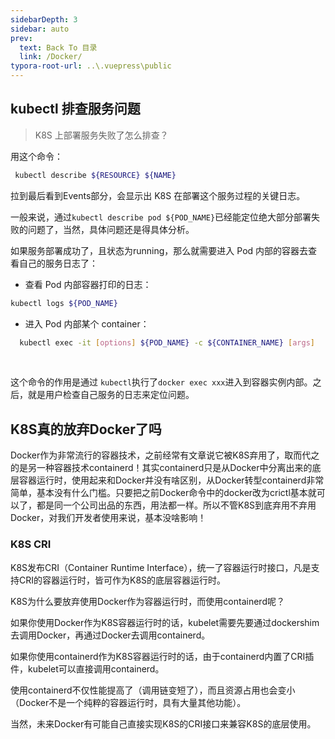 ```yaml
---
sidebarDepth: 3
sidebar: auto
prev:
  text: Back To 目录
  link: /Docker/
typora-root-url: ..\.vuepress\public
---
```




## kubectl 排查服务问题

>  K8S 上部署服务失败了怎么排查？

用这个命令：

```sh
 kubectl describe ${RESOURCE} ${NAME}              
```

拉到最后看到Events部分，会显示出 K8S 在部署这个服务过程的关键日志。

一般来说，通过`kubectl describe pod ${POD_NAME}`已经能定位绝大部分部署失败的问题了，当然，具体问题还是得具体分析。





如果服务部署成功了，且状态为running，那么就需要进入 Pod 内部的容器去查看自己的服务日志了：

- 查看 Pod 内部容器打印的日志：

```sh
kubectl logs ${POD_NAME}          
```

- 进入 Pod 内部某个 container：

```sh
  kubectl exec -it [options] ${POD_NAME} -c ${CONTAINER_NAME} [args] 
```

​             

这个命令的作用是通过 `kubectl`执行了`docker exec xxx`进入到容器实例内部。之后，就是用户检查自己服务的日志来定位问题。



## K8S真的放弃Docker了吗

Docker作为非常流行的容器技术，之前经常有文章说它被K8S弃用了，取而代之的是另一种容器技术containerd！其实containerd只是从Docker中分离出来的底层容器运行时，使用起来和Docker并没有啥区别，从Docker转型containerd非常简单，基本没有什么门槛。只要把之前Docker命令中的docker改为crictl基本就可以了，都是同一个公司出品的东西，用法都一样。所以不管K8S到底弃用不弃用Docker，对我们开发者使用来说，基本没啥影响！

### K8S CRI

K8S发布CRI（Container Runtime Interface），统一了容器运行时接口，凡是支持CRI的容器运行时，皆可作为K8S的底层容器运行时。

K8S为什么要放弃使用Docker作为容器运行时，而使用containerd呢？

如果你使用Docker作为K8S容器运行时的话，kubelet需要先要通过dockershim去调用Docker，再通过Docker去调用containerd。

如果你使用containerd作为K8S容器运行时的话，由于containerd内置了CRI插件，kubelet可以直接调用containerd。

使用containerd不仅性能提高了（调用链变短了），而且资源占用也会变小（Docker不是一个纯粹的容器运行时，具有大量其他功能）。

当然，未来Docker有可能自己直接实现K8S的CRI接口来兼容K8S的底层使用。